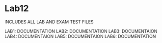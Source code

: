 # Lab12 
INCLUDES ALL LAB AND EXAM TEST FILES

LAB1: DOCUMENTATION
LAB2: DOCUMENTATION
LAB3: DOCUMENTAION
LAB4: DOCUMENTAION 
LAB5: DOCUMENTAION
LAB6: DOCUMENTATION
